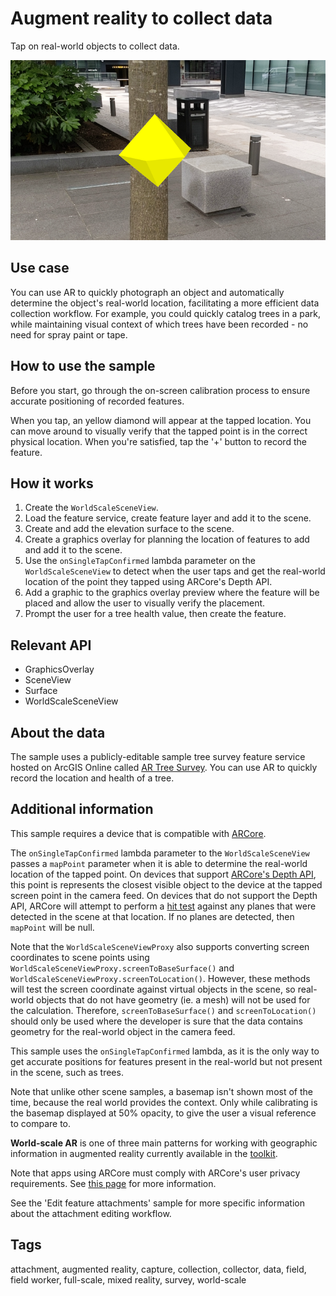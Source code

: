 # Augment reality to collect data

Tap on real-world objects to collect data.

![Image of augment reality to collect data](augment-reality-to-collect-data.png)

## Use case

You can use AR to quickly photograph an object and automatically determine the object's real-world
location, facilitating a more efficient data collection workflow. For example, you could quickly
catalog trees in a park, while maintaining visual context of which trees have been
recorded - no need for spray paint or tape.

## How to use the sample

Before you start, go through the on-screen calibration process to ensure accurate positioning
of recorded features.

When you tap, an yellow diamond will appear at the tapped location. You can move around to
visually verify that the tapped point is in the correct physical location. When you're
satisfied, tap the '+' button to record the feature.

## How it works

1. Create the `WorldScaleSceneView`.
2. Load the feature service, create feature layer and add it to the scene.
3. Create and add the elevation surface to the scene.
4. Create a graphics overlay for planning the location of features to add and add it to the scene.
5. Use the `onSingleTapConfirmed` lambda parameter on the `WorldScaleSceneView` to detect when the user taps and get the real-world location of the point they tapped using ARCore's Depth API.
6. Add a graphic to the graphics overlay preview where the feature will be placed and allow the user to visually verify the placement.
7. Prompt the user for a tree health value, then create the feature.

## Relevant API

* GraphicsOverlay
* SceneView
* Surface
* WorldScaleSceneView

## About the data

The sample uses a publicly-editable sample tree survey feature service hosted on ArcGIS Online
called [AR Tree Survey](https://arcgisruntime.maps.arcgis.com/home/item.html?id=8feb9ea6a27f48b58b3faf04e0e303ed).
You can use AR to quickly record the location and health of a tree.

## Additional information

This sample requires a device that is compatible with [ARCore](https://developers.google.com/ar/devices).

The `onSingleTapConfirmed` lambda parameter to the `WorldScaleSceneView` passes a `mapPoint` parameter when it is able to determine the real-world location of the tapped point. On devices that support [ARCore's Depth API](https://developers.google.com/ar/develop/depth#device_compatibility), this point is represents the closest visible object to the device at the tapped screen point in the camera feed. On devices that do not support the Depth API, ARCore will attempt to perform a [hit test](https://developers.google.com/ar/develop/hit-test) against any planes that were detected in the scene at that location. If no planes are detected, then `mapPoint` will be null.

Note that the `WorldScaleSceneViewProxy` also supports converting screen coordinates to scene points using `WorldScaleSceneViewProxy.screenToBaseSurface()` and `WorldScaleSceneViewProxy.screenToLocation()`. However, these methods will test the screen coordinate against virtual objects in the scene, so real-world objects that do not have geometry (ie. a mesh) will not be used for the calculation. Therefore, `screenToBaseSurface()` and `screenToLocation()` should only be used where the developer is sure that the data contains geometry for the real-world object in the camera feed.

This sample uses the `onSingleTapConfirmed` lambda, as it is the only way to get accurate positions for features present in the real-world but not present in the scene, such as trees.

Note that unlike other scene samples, a basemap isn't shown most of the time, because the real
world provides the context. Only while calibrating is the basemap displayed at 50% opacity, to
give the user a visual reference to compare to.

**World-scale AR** is one of three main patterns for working with geographic information in augmented
reality currently available in the [toolkit](https://github.com/Esri/arcgis-maps-sdk-kotlin-toolkit/tree/main).

Note that apps using ARCore must comply with ARCore's user privacy requirements.
See [this page](https://developers.google.com/ar/develop/privacy-requirements) for more information.

See the 'Edit feature attachments' sample for more specific information about the attachment editing workflow.

## Tags

attachment, augmented reality, capture, collection, collector, data, field, field worker, full-scale, mixed reality, survey, world-scale
